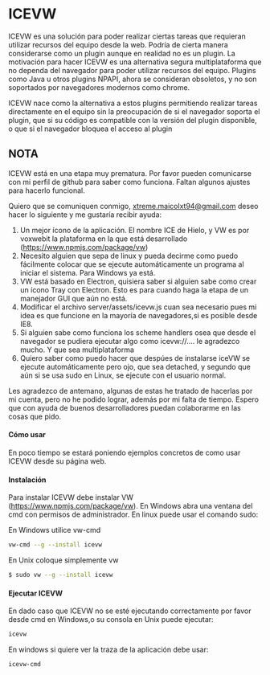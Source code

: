 # ICEVW

ICEVW es una solución para poder realizar ciertas tareas que requieran utilizar recursos del equipo desde la web.
Podría de cierta manera considerarse como un plugin aunque en realidad no es un plugin.
La motivación para hacer ICEVW es una alternativa segura multiplataforma que no dependa del navegador para poder utilizar recursos del equipo. Plugins como Java u otros plugins NPAPI, ahora se consideran obsoletos, y no son soportados por navegadores modernos como chrome.

ICEVW nace como la alternativa a estos plugins permitiendo realizar tareas directamente en el equipo sin la preocupación de si el navegador soporta el plugin, que si su código es compatible con la versión del plugin disponible, o que si el navegador bloquea el acceso al plugin



## NOTA

ICEVW está en una etapa muy prematura. Por favor pueden comunicarse con mi perfil de github para saber como funciona.
Faltan algunos ajustes para hacerlo funcional.

Quiero que se comuniquen conmigo, xtreme.maicolxt94@gmail.com deseo hacer lo siguiente y me gustaría recibir ayuda:

1. Un mejor ícono de la aplicación. El nombre ICE de Hielo, y VW es por voxwebit la plataforma en la que está desarrollado (https://www.npmjs.com/package/vw)
2. Necesito alguien que sepa de linux y pueda decirme como puedo fácilmente colocar que se ejecute automáticamente un programa al iniciar el sistema. Para Windows ya está.
3. VW está basado en Electron, quisiera saber si alguien sabe como crear un ícono Tray con Electron. Esto es para cuando haga la etapa de un manejador GUI que aún no está.
4. Modificar el archivo server/assets/icevw.js cuan sea necesario pues mi idea es que funcione en la mayoría de navegadores,si es posible desde IE8.
5. Si alguien sabe como funciona los scheme handlers osea que desde el navegador se pudiera ejecutar algo como icevw://.... le agradezco mucho. Y que sea multiplataforma
6. Quiero saber como puedo hacer que despúes de instalarse iceVW se ejecute automáticamente pero ojo, que sea detached, y segundo que aún si se usa sudo en Linux, se ejecute con el usuario normal.

Les agradezco de antemano, algunas de estas he tratado de hacerlas por mi cuenta, pero no he podido lograr, además por mi falta de tiempo. Espero que con ayuda de buenos desarrolladores puedan colaborarme en las cosas que pido.


#### Cómo usar

En poco tiempo se estará poniendo ejemplos concretos de como usar ICEVW desde su página web.

#### Instalación

Para instalar ICEVW debe instalar VW (https://www.npmjs.com/package/vw). En Windows abra una ventana del cmd con permisos de administrador. En linux puede usar el comando sudo:


En Windows utilice vw-cmd
```sh
vw-cmd --g --install icevw
```

En Unix coloque simplemente vw
```sh
$ sudo vw --g --install icevw
```


#### Ejecutar ICEVW

En dado caso que ICEVW no se esté ejecutando correctamente por favor desde cmd en Windows,o su consola en Unix puede ejecutar:


```sh
icevw
```

En windows si quiere ver la traza de la aplicación debe usar:

```sh
icevw-cmd
```
